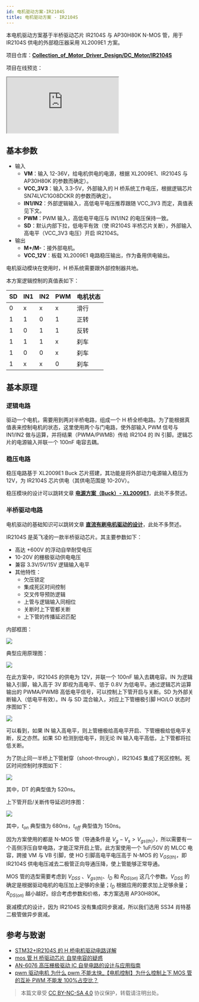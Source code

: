 ```yaml
---
id: 电机驱动方案-IR2104S
title: 电机驱动方案 - IR2104S
---
```


本电机驱动方案基于半桥驱动芯片 IR2104S 与 AP30H80K N-MOS 管，用于 IR2104S 供电的外部稳压器采用 XL2009E1 方案。

项目仓库：[**Collection_of_Motor_Driver_Design/DC_Motor/IR2104S**](https://github.com/linyuxuanlin/Collection_of_Motor_Driver_Design/tree/main/DC_Motor/IR2104S)

项目在线预览：

<div class="iframe_viewer">
    <iframe 
    scrolling="no"
    src="https://viewer.wiki-power.com/IR2104S.html"> 
    </iframe>
</div>

## 基本参数

- 输入
  - **VM**：输入 12-36V，给电机供电的电源，根据 XL2009E1、IR2104S 与 AP30H80K 的参数而确定）。
  - **VCC_3V3**：输入 3.3-5V，外部输入的 H 桥系统工作电压，根据逻辑芯片 SN74LVC1G08DCKR 的参数而确定）。
  - **IN1/IN2**：外部逻辑输入，高低电平电压推荐跟随 VCC_3V3 而定，真值表见下文。
  - **PWM**：PWM 输入，高低电平电压与 IN1/IN2 的电压保持一致。
  - **SD**：默认内部下拉，低电平有效（使 IR2104S 半桥芯片关断），外部输入高电平（VCC_3V3 电压）开启 IR2104S。
- 输出
  - **M+/M-**：接外部电机。
  - **VCC_12V**：板载 XL2009E1 电路稳压输出，作为备用供电输出。

电机驱动模块在使用时，H 桥系统需要跟外部控制器共地。

本方案逻辑控制的真值表如下：

| SD  | IN1 | IN2 | PWM | 电机状态 |
| --- | --- | --- | --- | -------- |
| 0   | x   | x   | x   | 滑行     |
| 1   | 1   | 0   | 1   | 正转     |
| 1   | 0   | 1   | 1   | 反转     |
| 1   | 1   | 1   | x   | 刹车     |
| 1   | 0   | 0   | x   | 刹车     |
| 1   | x   | x   | 0   | 刹车     |

## 基本原理

### 逻辑电路

驱动一个电机，需要用到两对半桥电路，组成一个 H 桥全桥电路。为了能根据真值表来控制电机的状态，这里使用两个与门电路，使外部输入 PWM 信号与 IN1/IN2 做与运算，并将结果（PWMA/PWMB）传给 IR2104 的 IN 引脚。逻辑芯片的电源输入并联一个 100nF 电容去耦。

### 稳压电路

稳压电路基于 XL2009E1 Buck 芯片搭建，其功能是将外部动力电源输入稳压为 12V，为 IR2104S 芯片供电（其供电范围是 10-20V）。

稳压模块的设计可以跳转文章 [**电源方案（Buck）- XL2009E1**](https://wiki-power.com/%E7%94%B5%E6%BA%90%E6%96%B9%E6%A1%88%EF%BC%88Buck%EF%BC%89-XL2009E1)，此处不多赘述。

### 半桥驱动电路

电机驱动的基础知识可以跳转文章 [**直流有刷电机驱动的设计**](https://wiki-power.com/%E7%9B%B4%E6%B5%81%E6%9C%89%E5%88%B7%E7%94%B5%E6%9C%BA%E9%A9%B1%E5%8A%A8%E7%9A%84%E8%AE%BE%E8%AE%A1)，此处不多赘述。

IR2104S 是英飞凌的一款半桥驱动芯片。其主要参数如下：

- 高达 +600V 的浮动自举耐受电压
- 10-20V 的栅极驱动供电电压
- 兼容 3.3V/5V/15V 逻辑输入电平
- 其他特性：
  - 欠压锁定
  - 集成死区时间控制
  - 交叉传导预防逻辑
  - 上管与逻辑输入同相位
  - 关断时上下管都关断
  - 上下管的传播延迟匹配

内部框图：

![](https://cos.wiki-power.com/img/20220407155726.png)

典型应用原理图：

![](https://cos.wiki-power.com/img/20220407155457.png)

在此方案中，IR2104S 的供电为 12V，并联一个 100nF 输入去耦电容。IN 为逻辑输入引脚，输入高于 3V 即视为高电平、低于 0.8V 为低电平。通过逻辑芯片运算输出的 PWMA/PWMB 高低电平信号，可以控制上下管开启与关断。SD 为外部关断输入（低电平有效）。IN 与 SD 混合输入，对应上下管栅极引脚 HO/LO 状态时序图如下：

![](https://cos.wiki-power.com/img/20220407153203.png)

可以看到，如果 IN 输入高电平，则上管栅极给高电平开启、下管栅极给低电平关断，反之亦然。如果 SD 检测到低电平，则无论 IN 输入电平高低，上下管都将拉低关断。

为了防止同一半桥上下管射穿（shoot-through），IR2104S 集成了死区控制。死区时间控制时序图如下：

![](https://cos.wiki-power.com/img/20220407153300.png)

其中，DT 的典型值为 520ns。

上下管开启/关断传导延迟时序图：

![](https://cos.wiki-power.com/img/20220407153941.png)

其中，$t_{on}$ 典型值为 680ns，$t_{off}$ 典型值为 150ns。

因为方案使用的都是 N-MOS 管（导通条件是 $V_g-V_s>V_{gs(th)}$），所以需要有一个高侧浮压自举电路，才能正常开启上管。此方案使用一个 1uF/50V 的 MLCC 电容，跨接 VM 与 VB 引脚，使 HO 引脚高电平电压高于 N-MOS 的 $V_{GS(th)}$，即 IR2104S 供电电压减去二极管正向导通压降，使上管能够正常导通。

MOS 管的选型需要考虑到 $V_{DSS}$ 、$V_{gs(th)}$、$I_D$ 和 $R_{DS(on)}$ 这几个参数。$V_{DSS}$ 的确定是根据驱动电机的电压加上足够的余量；$I_D$ 根据应用的要求加上足够余量；$R_{DS(on)}$ 越小越好。综合考虑参数和价格，本方案选用 AP30H80K。

衰减模式的设计，因为 IR2104S 没有集成同步衰减，所以我们选用 SS34 肖特基二极管做异步衰减。

## 参考与致谢

- [STM32+IR2104S 的 H 桥电机驱动电路详解](https://blog.csdn.net/qq_39400113/article/details/108909800)
- [mos 管 H 桥驱动芯片 自举电容的疑惑](https://www.amobbs.com/thread-5716927-1-1.html)
- [AN-6076 高压栅极驱动 IC 自举电路的设计与应用指南](http://file.elecfans.com/web1/M00/0E/2C/pIYBAFocSwiAd48MAA0ls-d5YeY046.pdf)
- [pwm 驱动电机 为什么 pwm 不能太快\_【电机控制】为什么控制上下 MOS 管的互补 PWM 不能发 100%占空比？](https://blog.csdn.net/weixin_39883129/article/details/111642277)

> 本篇文章受 [CC BY-NC-SA 4.0](https://creativecommons.org/licenses/by/4.0/deed.zh) 协议保护，转载请注明出处。

